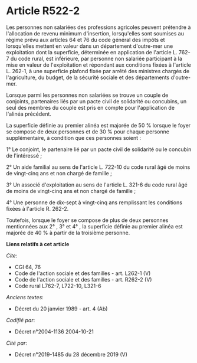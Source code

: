 # Article R522-2

Les personnes non salariées des professions agricoles peuvent prétendre à l'allocation de revenu minimum d'insertion,
lorsqu'elles sont soumises au régime prévu aux articles 64 et 76 du code général des impôts et lorsqu'elles mettent en valeur
dans un département d'outre-mer une exploitation dont la superficie, déterminée en application de l'article L. 762-7 du code
rural, est inférieure, par personne non salariée participant à la mise en valeur de l'exploitation et répondant aux
conditions fixées à l'article L. 262-1, à une superficie plafond fixée par arrêté des ministres chargés de l'agriculture, du
budget, de la sécurité sociale et des départements d'outre-mer.

Lorsque parmi les personnes non salariées se trouve un couple de conjoints, partenaires liés par un pacte civil de solidarité
ou concubins, un seul des membres du couple est pris en compte pour l'application de l'alinéa précédent.

La superficie définie au premier alinéa est majorée de 50 % lorsque le foyer se compose de deux personnes et de 30 % pour
chaque personne supplémentaire, à condition que ces personnes soient :

1° Le conjoint, le partenaire lié par un pacte civil de solidarité ou le concubin de l'intéressé ;

2° Un aide familial au sens de l'article L. 722-10 du code rural âgé de moins de vingt-cinq ans et non chargé de famille ;

3° Un associé d'exploitation au sens de l'article L. 321-6 du code rural âgé de moins de vingt-cinq ans et non chargé de
famille ;

4° Une personne de dix-sept à vingt-cinq ans remplissant les conditions fixées à l'article R. 262-2.

Toutefois, lorsque le foyer se compose de plus de deux personnes mentionnées aux 2° , 3° et 4° , la superficie définie au
premier alinéa est majorée de 40 % à partir de la troisième personne.

**Liens relatifs à cet article**

_Cite_:

  - CGI 64, 76
  - Code de l'action sociale et des familles - art. L262-1 (V)
  - Code de l'action sociale et des familles - art. R262-2 (V)
  - Code rural L762-7, L722-10, L321-6

_Anciens textes_:

  - Décret du 20 janvier 1989 - art. 4 (Ab)

_Codifié par_:

  - Décret n°2004-1136 2004-10-21

_Cité par_:

  - Décret n°2019-1485 du 28 décembre 2019 (V)
